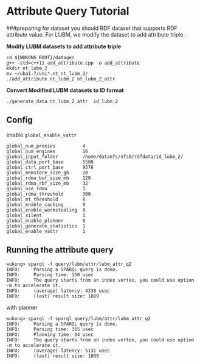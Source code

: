 # Attribute Query Tutorial

###preparing for dataset 
you should RDF dataset that supports RDF attribute value.
For LUBM, we modify the dataset to add attribute triple .

**Modify  LUBM datasets to add attribute triple**

```
cd ${WUKONG_ROOT}/datagen
g++ -std=c++11 add_attribute.cpp -o add_attribute
mkdir nt_lubm_2
mv ~/uba1.7/uni*.nt nt_lubm_2/
./add_attribute nt_lubm_2 nt_lubm_2_attr
```
**Convert  Modified LUBM datasets to ID format**

```
./generate_data nt_lubm_2_attr  id_lubm_2
```


##  Config 
enable `global_enable_vattr`

```
global_num_proxies			4
global_num_engines			16
global_input_folder			/home/datanfs/nfs0/rdfdata/id_lubm_2/
global_data_port_base		5500
global_ctrl_port_base		9576
global_memstore_size_gb		20
global_rdma_buf_size_mb		128
global_rdma_rbf_size_mb		32
global_use_rdma				1
global_rdma_threshold		300
global_mt_threshold			8
global_enable_caching		0
global_enable_workstealing	0
global_silent 				1
global_enable_planner		0
global_generate_statistics  1
global_enable_vattr   		1
```
## Running the attribute query

```
wukong> sparql -f query/lubm/attr/lubm_attr_q2
INFO:     Parsing a SPARQL query is done.
INFO:     Parsing time: 150 usec
INFO:     The query starts from an index vertex, you could use option -m to accelerate it.
INFO:     (average) latency: 4338 usec
INFO:     (last) result size: 1889
```
with planner

```
wukong> sparql -f sparql_query/lubm/attr/lubm_attr_q2
INFO:     Parsing a SPARQL query is done.
INFO:     Parsing time: 315 usec
INFO:     Planning time: 34 usec
INFO:     The query starts from an index vertex, you could use option -m to accelerate it.
INFO:     (average) latency: 5131 usec
INFO:     (last) result size: 1889
```

